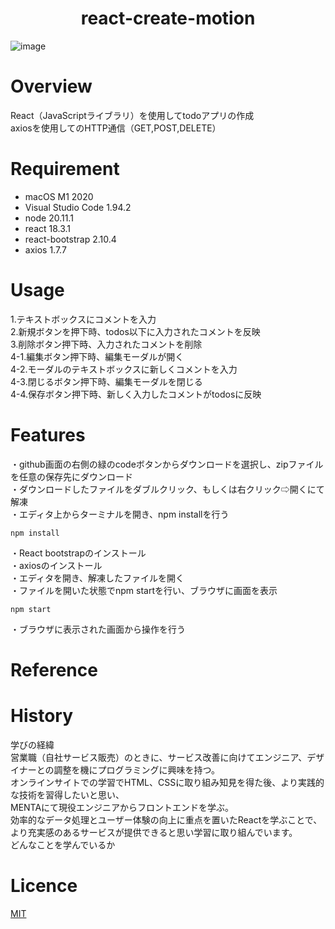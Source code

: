 <h1 align="center">
react-create-motion
</h1>

![image](https://github.com/user-attachments/assets/d09a6bf3-332b-4420-a54d-1907c6999c47)

# Overview
React（JavaScriptライブラリ）を使用してtodoアプリの作成  
axiosを使用してのHTTP通信（GET,POST,DELETE）

# Requirement
- macOS M1 2020
- Visual Studio Code 1.94.2
- node 20.11.1
- react 18.3.1
- react-bootstrap 2.10.4
- axios 1.7.7

# Usage
1.テキストボックスにコメントを入力  
2.新規ボタンを押下時、todos以下に入力されたコメントを反映  
3.削除ボタン押下時、入力されたコメントを削除  
4-1.編集ボタン押下時、編集モーダルが開く  
4-2.モーダルのテキストボックスに新しくコメントを入力  
4-3.閉じるボタン押下時、編集モーダルを閉じる  
4-4.保存ボタン押下時、新しく入力したコメントがtodosに反映

# Features
・github画面の右側の緑のcodeボタンからダウンロードを選択し、zipファイルを任意の保存先にダウンロード  
・ダウンロードしたファイルをダブルクリック、もしくは右クリック⇨開くにて解凍  
・エディタ上からターミナルを開き、npm installを行う  
```
npm install
```
・React bootstrapのインストール  
・axiosのインストール  
・エディタを開き、解凍したファイルを開く  
・ファイルを開いた状態でnpm startを行い、ブラウザに画面を表示  
```
npm start
```
・ブラウザに表示された画面から操作を行う

# Reference

# History
学びの経緯  
営業職（自社サービス販売）のときに、サービス改善に向けてエンジニア、デザイナーとの調整を機にプログラミングに興味を持つ。  
オンラインサイトでの学習でHTML、CSSに取り組み知見を得た後、より実践的な技術を習得したいと思い、  
MENTAにて現役エンジニアからフロントエンドを学ぶ。  
効率的なデータ処理とユーザー体験の向上に重点を置いたReactを学ぶことで、より充実感のあるサービスが提供できると思い学習に取り組んでいます。  
どんなことを学んでいるか

# Licence

[MIT](https://......)
